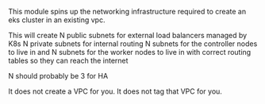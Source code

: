 This module spins up the networking infrastructure required to create an eks cluster in an existing vpc.

This will create N public subnets for external load balancers managed by K8s
N private subnets for internal routing
N subnets for the controller nodes to live in
and N subnets for the worker nodes to live in with correct routing tables so they can reach the internet

N should probably be 3 for HA

It does not create a VPC for you.
It does not tag that VPC for you.
